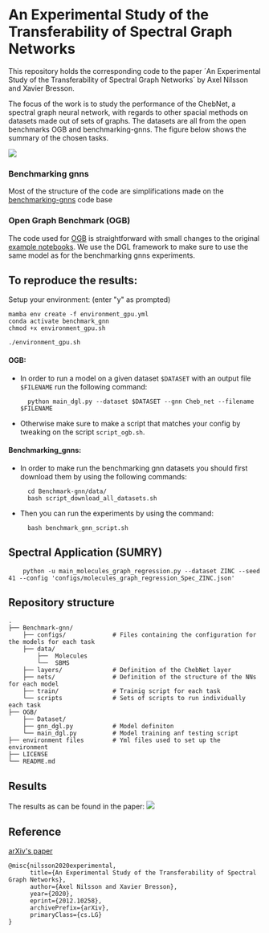 # An Experimental Study of the Transferability of Spectral Graph Networks

This repository holds the corresponding code to the paper ´An Experimental Study of the Transferability of Spectral Graph Networks´ by Axel Nilsson and Xavier Bresson. 

The focus of the work is to study the performance of the ChebNet, a spectral graph neural network, with regards to other spacial methods on datasets made out of sets of graphs.
The datasets are all from the open benchmarks OGB and benchmarking-gnns. The figure below shows the summary of the chosen tasks.

![](images/img_tasks.png)

### Benchmarking gnns
Most of the structure of the code are simplifications made on the [benchmarking-gnns](https://github.com/graphdeeplearning/benchmarking-gnns) code base 

### Open Graph Benchmark (OGB)
The code used for [OGB](https://github.com/snap-stanford/ogb) is straightforward with small changes to the original [example notebooks](https://github.com/snap-stanford/ogb/tree/master/examples/graphproppred/code). We use the DGL framework to make sure to use the same model as for the benchmarking gnns experiments.

## To reproduce the results:

Setup your environment: (enter "y" as prompted)

    mamba env create -f environment_gpu.yml
    conda activate benchmark_gnn
    chmod +x environment_gpu.sh
    
    ./environment_gpu.sh

#### OGB:
- In order to run a model on a given dataset `$DATASET` with an output file `$FILENAME` run the following command:

        python main_dgl.py --dataset $DATASET --gnn Cheb_net --filename $FILENAME

- Otherwise make sure to make a script that matches your config by tweaking on the script `script_ogb.sh`.
    
#### Benchmarking_gnns:
- In order to make run the benchmarking gnn datasets you should first download them by using the following commands:

        cd Benchmark-gnn/data/
        bash script_download_all_datasets.sh
    
- Then you can run the experiments by using the command:

        bash benchmark_gnn_script.sh

## Spectral Application (SUMRY)

        python -u main_molecules_graph_regression.py --dataset ZINC --seed 41 --config 'configs/molecules_graph_regression_Spec_ZINC.json'
    
## Repository structure
    .
    ├── Benchmark-gnn/
        ├── configs/             # Files containing the configuration for the models for each task
        ├── data/ 
            ├──  Molecules
            └──  SBMS
        ├── layers/              # Definition of the ChebNet layer
        ├── nets/                # Definition of the structure of the NNs for each model
        ├── train/               # Trainig script for each task
        └── scripts              # Sets of scripts to run individually each task
    ├── OGB/
        ├── Dataset/
        ├── gnn_dgl.py           # Model definiton
        └── main_dgl.py          # Model training anf testing script
    ├── environment files        # Yml files used to set up the environment
    ├── LICENSE
    └── README.md
    
  ## Results
  The results as can be found in the paper:
  ![](images/img_table.png)

  ## Reference
  [arXiv's paper](https://arxiv.org/abs/2012.10258)
  
    @misc{nilsson2020experimental,
          title={An Experimental Study of the Transferability of Spectral Graph Networks}, 
          author={Axel Nilsson and Xavier Bresson},
          year={2020},
          eprint={2012.10258},
          archivePrefix={arXiv},
          primaryClass={cs.LG}
    }
